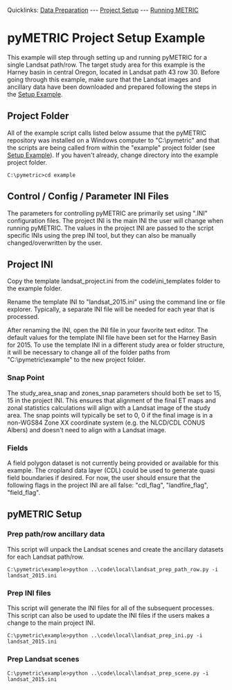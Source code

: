 Quicklinks: [Data Preparation](EXAMPLE_DATA.md) --- [Project Setup](EXAMPLE_SETUP.md) --- [Running METRIC](EXAMPLE_METRIC.md)

# pyMETRIC Project Setup Example

This example will step through setting up and running pyMETRIC for a single Landsat path/row.  The target study area for this example is the Harney basin in central Oregon, located in Landsat path 43 row 30.  Before going through this example, make sure that the Landsat images and ancillary data have been downloaded and prepared following the steps in the [Setup Example](EXAMPLE_SETUP.md).

## Project Folder

All of the example script calls listed below assume that the pyMETRIC repository was installed on a Windows computer to "C:\pymetric" and that the scripts are being called from within the "example" project folder (see [Setup Example](EXAMPLE_SETUP.md)).  If you haven't already, change directory into the example project folder.

```
C:\pymetric>cd example
```

## Control / Config / Parameter INI Files

The parameters for controlling pyMETRIC are primarily set using ".INI" configuration files.  The project INI is the main INI the user will change when running pyMETRIC.  The values in the project INI are passed to the script specific INIs using the prep INI tool, but they can also be manually changed/overwritten by the user.

## Project INI

Copy the template landsat_project.ini from the code\ini_templates folder to the example folder.

Rename the template INI to "landsat_2015.ini" using the command line or file explorer.  Typically, a separate INI file will be needed for each year that is processed.

After renaming the INI, open the INI file in your favorite text editor.  The default values for the template INI file have been set for the Harney Basin for 2015.  To use the template INI in a different study area or folder structure, it will be necessary to change all of the folder paths from "C:\pymetric\example" to the new project folder.

### Snap Point

The study_area_snap and zones_snap parameters should both be set to 15, 15 in the project INI.  This ensures that alignment of the final ET maps and zonal statistics calculations will align with a Landsat image of the study area.  The snap points will typically be set to 0, 0 if the final image is in a non-WGS84 Zone XX coordinate system (e.g. the NLCD/CDL CONUS Albers) and doesn't need to align with a Landsat image.

### Fields

A field polygon dataset is not currently being provided or available for this example.  The cropland data layer (CDL) could be used to generate quasi field boundaries if desired.  For now, the user should ensure that the following flags in the project INI are all false: "cdl_flag", "landfire_flag", "field_flag".

## pyMETRIC Setup

### Prep path/row ancillary data

This script will unpack the Landsat scenes and create the ancillary datasets for each Landsat path/row.

```
C:\pymetric\example>python ..\code\local\landsat_prep_path_row.py -i landsat_2015.ini
```

### Prep INI files

This script will generate the INI files for all of the subsequent processes.  This script can also be used to update the INI files if the users makes a change to the main project INI.

```
C:\pymetric\example>python ..\code\local\landsat_prep_ini.py -i landsat_2015.ini
```

### Prep Landsat scenes

```
C:\pymetric\example>python ..\code\local\landsat_prep_scene.py -i landsat_2015.ini
```

